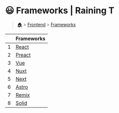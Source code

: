 # 😃 Frameworks  | Raining T

> [🏠](/) > [Frontend](/frontend) > [Frameworks](/frontend/frameworks)

<table><thead><tr><th></th><th>Frameworks</th></tr></thead><tbody><tr><td>1</td><td><a href="/frontend/frameworks/01-react-18">React</a></td></tr><tr><td>2</td><td><a href="/frontend/frameworks/02-preact">Preact</a></td></tr><tr><td>3</td><td><a href="/frontend/frameworks/03-vue">Vue</a></td></tr><tr><td>4</td><td><a href="/frontend/frameworks/04-nuxt">Nuxt</a></td></tr><tr><td>5</td><td><a href="/frontend/frameworks/05-next">Next</a></td></tr><tr><td>6</td><td><a href="/frontend/frameworks/06-astro">Astro</a></td></tr><tr><td>7</td><td><a href="/frontend/frameworks/07-remix">Remix</a></td></tr><tr><td>8</td><td><a href="/frontend/frameworks/08-solid">Solid</a></td></tr></tbody></table>

